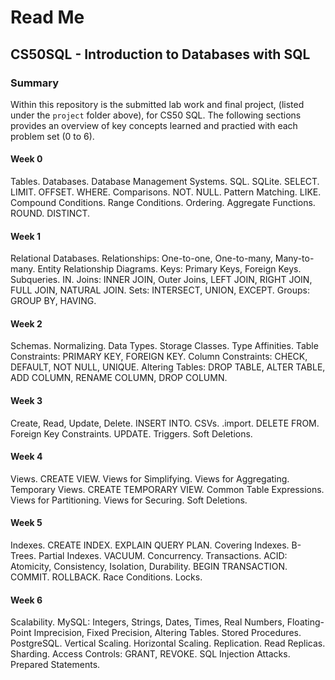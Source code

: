 # Read Me

## CS50SQL - Introduction to Databases with SQL

### Summary 

Within this repository is the submitted lab work and final project, (listed under the `project` folder above), for CS50 SQL. 
The following sections provides an overview of key concepts learned and practied with each problem set (0 to 6). 

#### Week 0

Tables. Databases. Database Management Systems. SQL. SQLite. SELECT. LIMIT. OFFSET. WHERE. Comparisons. NOT. NULL. Pattern Matching. LIKE. Compound Conditions. Range Conditions. Ordering. Aggregate Functions. ROUND. DISTINCT.

#### Week 1 

Relational Databases. Relationships: One-to-one, One-to-many, Many-to-many. Entity Relationship Diagrams. Keys: Primary Keys, Foreign Keys. Subqueries. IN. Joins: INNER JOIN, Outer Joins, LEFT JOIN, RIGHT JOIN, FULL JOIN, NATURAL JOIN. Sets: INTERSECT, UNION, EXCEPT. Groups: GROUP BY, HAVING.

#### Week 2

Schemas. Normalizing. Data Types. Storage Classes. Type Affinities. Table Constraints: PRIMARY KEY, FOREIGN KEY. Column Constraints: CHECK, DEFAULT, NOT NULL, UNIQUE. Altering Tables: DROP TABLE, ALTER TABLE, ADD COLUMN, RENAME COLUMN, DROP COLUMN. 

#### Week 3

Create, Read, Update, Delete. INSERT INTO. CSVs. .import. DELETE FROM. Foreign Key Constraints. UPDATE. Triggers. Soft Deletions.

#### Week 4

Views. CREATE VIEW. Views for Simplifying. Views for Aggregating. Temporary Views. CREATE TEMPORARY VIEW. Common Table Expressions. Views for Partitioning. Views for Securing. Soft Deletions.

#### Week 5

Indexes. CREATE INDEX. EXPLAIN QUERY PLAN. Covering Indexes. B-Trees. Partial Indexes. VACUUM. Concurrency. Transactions. ACID: Atomicity, Consistency, Isolation, Durability. BEGIN TRANSACTION. COMMIT. ROLLBACK. Race Conditions. Locks.

#### Week 6

Scalability. MySQL: Integers, Strings, Dates, Times, Real Numbers, Floating-Point Imprecision, Fixed Precision, Altering Tables. Stored Procedures. PostgreSQL. Vertical Scaling. Horizontal Scaling. Replication. Read Replicas. Sharding. Access Controls: GRANT, REVOKE. SQL Injection Attacks. Prepared Statements.




